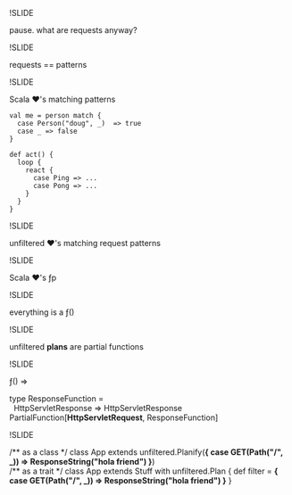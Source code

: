 !SLIDE

pause. what are requests anyway?

!SLIDE

requests == patterns

!SLIDE

Scala <strong>&hearts;</strong>'s matching patterns

    val me = person match {
      case Person("doug", _)  => true
      case _ => false
    }
    
    def act() {
      loop {
        react {
          case Ping => ...
          case Pong => ...
        }
      }
    }
    
!SLIDE

unfiltered <strong>&hearts;</strong>'s matching request patterns

!SLIDE

Scala <strong>&hearts;</strong>'s &fnof;p

!SLIDE

everything is a &fnof;()

!SLIDE

unfiltered <strong>plans</strong> are partial functions

!SLIDE

&fnof;() =>
<div class="hc">
  type ResponseFunction = <br/>&nbsp;&nbsp;HttpServletResponse => HttpServletResponse
</div>
<div class="hc">
  PartialFunction[<strong>HttpServletRequest</strong>, ResponseFunction]
</div>

!SLIDE
  
<div class="hc">/** as a class */
class App extends unfiltered.Planify(<strong>{
  case GET(Path("/", _)) => ResponseString("hola friend")
}</strong>)
</div>

<div class="hc">
/** as a trait */
class App extends Stuff with unfiltered.Plan {
  def filter = <strong>{
    case GET(Path("/", _)) => ResponseString("hola friend")
  }</strong>
}
</div>